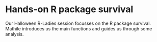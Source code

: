 # Hands-on R package **survival**

Our Halloween R-Ladies session focusses on the R package survival. Mathile introduces us the main functions and guides us through some analysis.
